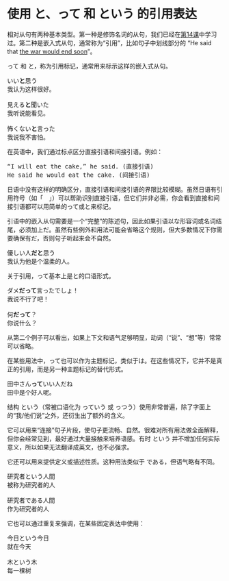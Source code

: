 # 使用 と、って 和 という 的引用表达

相对从句有两种基本类型。第一种是修饰名词的从句，我们已经在[第14课](../../Section1/Part1/Lesson14.md)中学习过。第二种是嵌入式从句，通常称为“引用”，比如句子中划线部分的 “He said that <ins>the war would end soon</ins>”。

って 和 と，称为引用标记，通常用来标示这样的嵌入式从句。

<pre>
いい<b>と</b>思う 
我认为这样很好。

見える<b>と</b>聞いた
我听说能看见。

怖くない<b>と</b>言った
我说我不害怕。
</pre>

在英语中，我们通过标点区分直接引语和间接引语。例如：

<pre>
“I will eat the cake,” he said. (直接引语)  
He said he would eat the cake. (间接引语)
</pre>

日语中没有这样的明确区分，直接引语和间接引语的界限比较模糊。虽然日语有引用符号（如「　」）可以帮助识别直接引语，但它们并非必需，你会看到直接和间接引语都可以用简单的って或と来标记。

引语中的嵌入从句需要是一个“完整”的陈述句，因此如果引语以な形容词或名词结尾，必须加上だ。虽然有些例外和用法可能会省略这个规则，但大多数情况下你需要确保有だ，否则句子听起来会不自然。

<pre>
優しい人<b>だと</b>思う  
我认为他是个温柔的人。
</pre>

关于引用，って基本上是と的口语形式。

<pre>
ダメ<b>だって</b>言ったでしょ！
我说不行了吧！

何<b>だって</b>？
你说什么？
</pre>

从第二个例子可以看出，如果上下文和语气足够明显，动词（“说”、“想”等）常常可以省略。

在某些用法中，って也可以作为主题标记，类似于は。在这些情况下，它并不是真正的引用，而是另一种主题标记的替代形式。

<pre>
田中さん<b>って</b>いい人だね   
田中是个好人呢。
</pre>

结构 という（常被口语化为 っていう 或 っつう）使用非常普遍，除了字面上的“我/他们说”之外，还衍生出了额外的含义。

它可以用来“连接”句子片段，使句子更流畅、自然。很难对所有用法做全面解释，但你会经常见到，最好通过大量接触来培养语感。有时 という 并不增加任何实际意义，所以如果无法翻译成英文，也不必强求。

它还可以用来提供定义或描述性质。这种用法类似于 である，但语气略有不同。

<pre>
研究者という人間  
被称为研究者的人

研究者である人間  
作为研究者的人
</pre>

它也可以通过重复来强调，在某些固定表达中使用：

<pre>
今日という今日
就在今天

木という木
每一棵树
</pre>